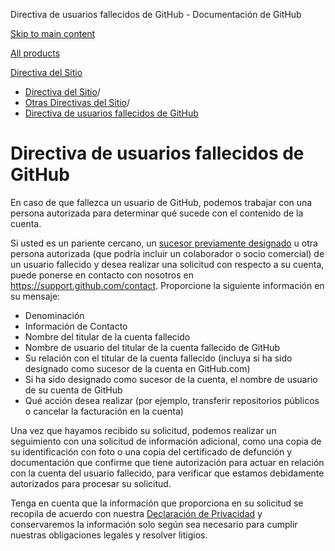 Directiva de usuarios fallecidos de GitHub - Documentación de GitHub

[Skip to main content](#main-content)

[All products](/es)

[Directiva del Sitio](/es/site-policy)

* [Directiva del Sitio](/es/site-policy)/
* [Otras Directivas del Sitio](/es/site-policy/other-site-policies)/
* [Directiva de usuarios fallecidos de GitHub](/es/site-policy/other-site-policies/github-deceased-user-policy)

Directiva de usuarios fallecidos de GitHub
==========

En caso de que fallezca un usuario de GitHub, podemos trabajar con una persona autorizada para determinar qué sucede con el contenido de la cuenta.

Si usted es un pariente cercano, un [sucesor previamente designado](/es/account-and-profile/setting-up-and-managing-your-personal-account-on-github/managing-access-to-your-personal-repositories/maintaining-ownership-continuity-of-your-personal-accounts-repositories) u otra persona autorizada (que podría incluir un colaborador o socio comercial) de un usuario fallecido y desea realizar una solicitud con respecto a su cuenta, puede ponerse en contacto con nosotros en <https://support.github.com/contact>. Proporcione la siguiente información en su mensaje:

* Denominación
* Información de Contacto
* Nombre del titular de la cuenta fallecido
* Nombre de usuario del titular de la cuenta fallecido de GitHub
* Su relación con el titular de la cuenta fallecido (incluya si ha sido designado como sucesor de la cuenta en GitHub.com)
* Si ha sido designado como sucesor de la cuenta, el nombre de usuario de su cuenta de GitHub
* Qué acción desea realizar (por ejemplo, transferir repositorios públicos o cancelar la facturación en la cuenta)

Una vez que hayamos recibido su solicitud, podemos realizar un seguimiento con una solicitud de información adicional, como una copia de su identificación con foto o una copia del certificado de defunción y documentación que confirme que tiene autorización para actuar en relación con la cuenta del usuario fallecido, para verificar que estamos debidamente autorizados para procesar su solicitud.

Tenga en cuenta que la información que proporciona en su solicitud se recopila de acuerdo con nuestra [Declaración de Privacidad](/es/site-policy/privacy-policies/github-privacy-statement) y conservaremos la información solo según sea necesario para cumplir nuestras obligaciones legales y resolver litigios.
